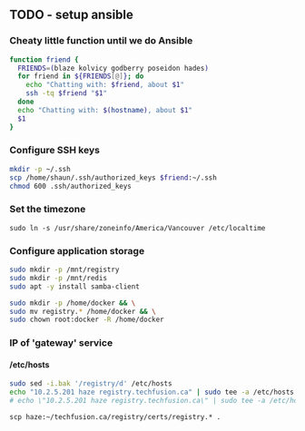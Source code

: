 ## TODO - setup ansible

### Cheaty little function until we do Ansible

```bash
function friend {
  FRIENDS=(blaze kolvicy godberry poseidon hades)
  for friend in ${FRIENDS[@]}; do
    echo "Chatting with: $friend, about $1"
    ssh -tq $friend "$1"
  done
  echo "Chatting with: $(hostname), about $1"
  $1
}
```

### Configure SSH keys

```bash
mkdir -p ~/.ssh
scp /home/shaun/.ssh/authorized_keys $friend:~/.ssh
chmod 600 .ssh/authorized_keys
```

### Set the timezone

`sudo ln -s /usr/share/zoneinfo/America/Vancouver /etc/localtime`

### Configure application storage
```bash
sudo mkdir -p /mnt/registry
sudo mkdir -p /mnt/redis
sudo apt -y install samba-client
```

```bash
sudo mkdir -p /home/docker && \
sudo mv registry.* /home/docker && \
sudo chown root:docker -R /home/docker
```

### IP of 'gateway' service
#### /etc/hosts
```bash
sudo sed -i.bak '/registry/d' /etc/hosts
echo "10.2.5.201 haze registry.techfusion.ca" | sudo tee -a /etc/hosts
# echo \"10.2.5.201 haze registry.techfusion.ca\" | sudo tee -a /etc/hosts
```

`scp haze:~/techfusion.ca/registry/certs/registry.* .`




